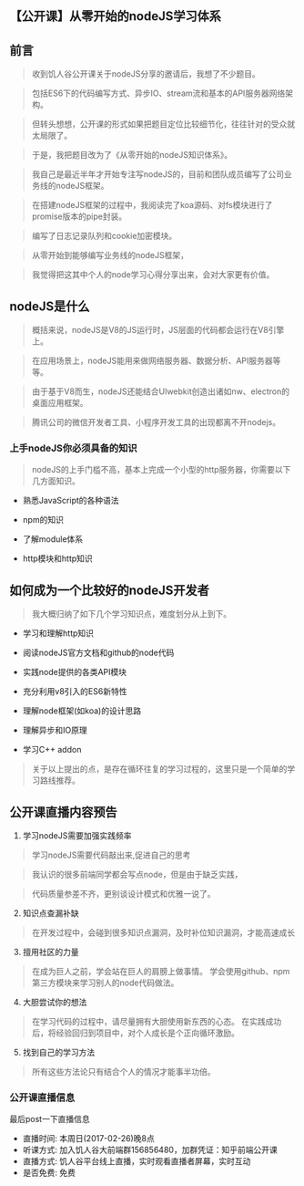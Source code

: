 ## 【公开课】从零开始的nodeJS学习体系

## 前言

> 收到饥人谷公开课关于nodeJS分享的邀请后，我想了不少题目。

> 包括ES6下的代码编写方式、异步IO、stream流和基本的API服务器网络架构。

> 但转头想想，公开课的形式如果把题目定位比较细节化，往往针对的受众就太局限了。

> 于是，我把题目改为了《从零开始的nodeJS知识体系》。

> 我自己是最近半年才开始专注写nodeJS的，目前和团队成员编写了公司业务线的nodeJS框架。

> 在搭建nodeJS框架的过程中，我阅读完了koa源码、对fs模块进行了promise版本的pipe封装。

> 编写了日志记录队列和cookie加密模块。

> 从零开始到能够编写业务线的nodeJS框架，

> 我觉得把这其中个人的node学习心得分享出来，会对大家更有价值。


## nodeJS是什么

> 概括来说，nodeJS是V8的JS运行时，JS层面的代码都会运行在V8引擎上。

> 在应用场景上，nodeJS能用来做网络服务器、数据分析、API服务器等等。

> 由于基于V8而生，nodeJS还能结合UIwebkit创造出诸如nw、electron的桌面应用框架。

> 腾讯公司的微信开发者工具、小程序开发工具的出现都离不开nodejs。

### 上手nodeJS你必须具备的知识

> nodeJS的上手门槛不高，基本上完成一个小型的http服务器，你需要以下几方面知识。

- 熟悉JavaScript的各种语法

- npm的知识

- 了解module体系

- http模块和http知识


## 如何成为一个比较好的nodeJS开发者

> 我大概归纳了如下几个学习知识点，难度划分从上到下。

- 学习和理解http知识

- 阅读nodeJS官方文档和github的node代码

- 实践node提供的各类API模块

- 充分利用v8引入的ES6新特性

- 理解node框架(如koa)的设计思路

- 理解异步和IO原理

- 学习C++ addon

> 关于以上提出的点，是存在循环往复的学习过程的，这里只是一个简单的学习路线推荐。

## 公开课直播内容预告

1. 学习nodeJS需要加强实践频率

> 学习nodeJS需要代码敲出来,促进自己的思考

> 我认识的很多前端同学都会写点node，但是由于缺乏实践，

> 代码质量参差不齐，更别谈设计模式和优雅一说了。

2. 知识点查漏补缺

> 在开发过程中，会碰到很多知识点漏洞，及时补位知识漏洞，才能高速成长

3. 擅用社区的力量

> 在成为巨人之前，学会站在巨人的肩膀上做事情。
> 学会使用github、npm第三方模块来学习别人的node代码做法。

4. 大胆尝试你的想法

> 在学习代码的过程中，请尽量拥有大胆使用新东西的心态。
> 在实践成功后，将经验回归到项目中，对个人成长是个正向循环激励。

5. 找到自己的学习方法

> 所有这些方法论只有结合个人的情况才能事半功倍。

### 公开课直播信息

最后post一下直播信息

- 直播时间: 本周日(2017-02-26)晚8点
- 听课方式: 加入饥人谷大前端群156856480，加群凭证：知乎前端公开课
- 直播方式: 饥人谷平台线上直播，实时观看直播者屏幕，实时互动
- 是否免费: 免费













